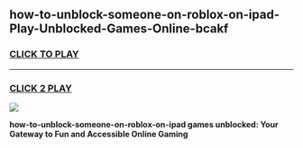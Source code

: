 
## how-to-unblock-someone-on-roblox-on-ipad-Play-Unblocked-Games-Online-bcakf
<h3>
<a href="https://premium76.site?title=how-to-unblock-someone-on-roblox-on-ipad&ref=25A">CLICK TO PLAY</a></h3>
<hr>

<h3>
<a href="https://premium76.site?title=how-to-unblock-someone-on-roblox-on-ipad&ref=25A">CLICK 2 PLAY</a>
  
</h3>

<a href="https://premium76.site?title=how-to-unblock-someone-on-roblox-on-ipad&ref=25A"><img src="https://clearcache.store/games.png"></a>


**how-to-unblock-someone-on-roblox-on-ipad games unblocked: Your Gateway to Fun and Accessible Online Gaming**
